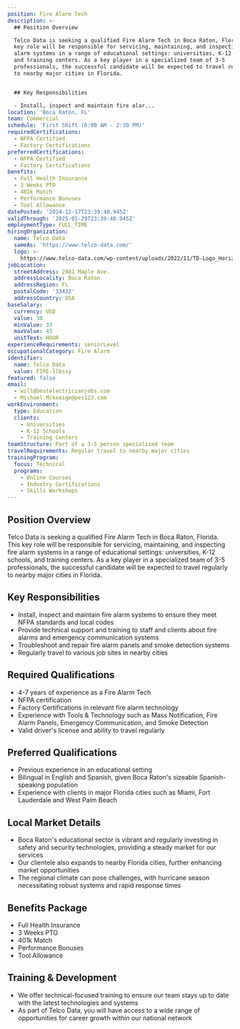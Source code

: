```yaml
---
position: Fire Alarm Tech
description: >-
  ## Position Overview

  Telco Data is seeking a qualified Fire Alarm Tech in Boca Raton, Florida. This
  key role will be responsible for servicing, maintaining, and inspecting fire
  alarm systems in a range of educational settings: universities, K-12 schools,
  and training centers. As a key player in a specialized team of 3-5
  professionals, the successful candidate will be expected to travel regularly
  to nearby major cities in Florida.


  ## Key Responsibilities

  - Install, inspect and maintain fire alar...
location: 'Boca Raton, FL'
team: Commercial
schedule: 'First Shift (6:00 AM - 2:30 PM)'
requiredCertifications:
  - NFPA Certified
  - Factory Certifications
preferredCertifications:
  - NFPA Certified
  - Factory Certifications
benefits:
  - Full Health Insurance
  - 3 Weeks PTO
  - 401k Match
  - Performance Bonuses
  - Tool Allowance
datePosted: '2024-12-17T23:39:40.945Z'
validThrough: '2025-01-29T23:39:40.945Z'
employmentType: FULL_TIME
hiringOrganization:
  name: Telco Data
  sameAs: 'https://www.telco-data.com/'
  logo: >-
    https://www.telco-data.com/wp-content/uploads/2022/11/TD-Logo_Horizontal_Color.webp
jobLocation:
  streetAddress: 2881 Maple Ave.
  addressLocality: Boca Raton
  addressRegion: FL
  postalCode: '33432'
  addressCountry: USA
baseSalary:
  currency: USD
  value: 38
  minValue: 33
  maxValue: 43
  unitText: HOUR
experienceRequirements: seniorLevel
occupationalCategory: Fire Alarm
identifier:
  name: Telco Data
  value: FIRE-llbssy
featured: false
email:
  - will@bestelectricianjobs.com
  - Michael.Mckeaige@pes123.com
workEnvironment:
  type: Education
  clients:
    - Universities
    - K-12 Schools
    - Training Centers
teamStructure: Part of a 3-5 person specialized team
travelRequirements: Regular travel to nearby major cities
trainingProgram:
  focus: Technical
  programs:
    - Online Courses
    - Industry Certifications
    - Skills Workshops
---
```




## Position Overview
Telco Data is seeking a qualified Fire Alarm Tech in Boca Raton, Florida. This key role will be responsible for servicing, maintaining, and inspecting fire alarm systems in a range of educational settings: universities, K-12 schools, and training centers. As a key player in a specialized team of 3-5 professionals, the successful candidate will be expected to travel regularly to nearby major cities in Florida.

## Key Responsibilities
- Install, inspect and maintain fire alarm systems to ensure they meet NFPA standards and local codes
- Provide technical support and training to staff and clients about fire alarms and emergency communication systems
- Troubleshoot and repair fire alarm panels and smoke detection systems
- Regularly travel to various job sites in nearby cities

## Required Qualifications
- 4-7 years of experience as a Fire Alarm Tech
- NFPA certification 
- Factory Certifications in relevant fire alarm technology
- Experience with Tools & Technology such as Mass Notification, Fire Alarm Panels, Emergency Communication, and Smoke Detection
- Valid driver's license and ability to travel regularly 

## Preferred Qualifications
- Previous experience in an educational setting
- Bilingual in English and Spanish, given Boca Raton's sizeable Spanish-speaking population
- Experience with clients in major Florida cities such as Miami, Fort Lauderdale and West Palm Beach

## Local Market Details
- Boca Raton's educational sector is vibrant and regularly investing in safety and security technologies, providing a steady market for our services
- Our clientele also expands to nearby Florida cities, further enhancing market opportunities
- The regional climate can pose challenges, with hurricane season necessitating robust systems and rapid response times

## Benefits Package
- Full Health Insurance
- 3 Weeks PTO
- 401k Match
- Performance Bonuses
- Tool Allowance

## Training & Development
- We offer technical-focused training to ensure our team stays up to date with the latest technologies and systems
- As part of Telco Data, you will have access to a wide range of opportunities for career growth within our national network